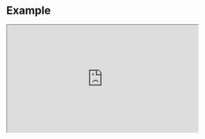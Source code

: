 # Example

<iframe src="https://stackblitz.com/github/flamrdevs/klass/tree/main/examples/react-tailwindcss-daisy-ui?embed=1&view=preview&file=src%2FApp.tsx" style="width: 100%; aspect-ratio: 16/9;"></iframe>
